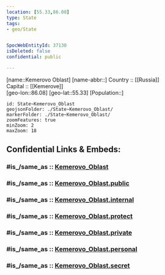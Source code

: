 ```yaml
---
location: [55.33,86.08] 
type: State
tags:
- geo/State


SpocWebEntityId: 37130
isDeleted: false
confidential: public

---
```

[name::Kemerovo Oblast] 
[name-abbr::] 
Country :: [[Russia]]  
Capital :: [[Kemerove]]  
[geo-lon::86.08] 
[geo-lat::55.33] 
[Population::] 



```leaflet
id: State~Kemerovo_Oblast
geojsonFolder: ./State~Kemerovo_Oblast/
markerFolder: ./State~Kemerovo_Oblast/
zoomFeatures: true 
minZoom: 2 
maxZoom: 18
```


## Confidential Links & Embeds: 

### #is_/same_as :: [Kemerovo_Oblast](/_Standards/Earth/Continent/Asia/Asia~North/Asia~Siberia/Kemerovo_Oblast.md) 

### #is_/same_as :: [Kemerovo_Oblast.public](/_public/Earth/Continent/Asia/Asia~North/Asia~Siberia/Kemerovo_Oblast.public.md) 

### #is_/same_as :: [Kemerovo_Oblast.internal](/_internal/Earth/Continent/Asia/Asia~North/Asia~Siberia/Kemerovo_Oblast.internal.md) 

### #is_/same_as :: [Kemerovo_Oblast.protect](/_protect/Earth/Continent/Asia/Asia~North/Asia~Siberia/Kemerovo_Oblast.protect.md) 

### #is_/same_as :: [Kemerovo_Oblast.private](/_private/Earth/Continent/Asia/Asia~North/Asia~Siberia/Kemerovo_Oblast.private.md) 

### #is_/same_as :: [Kemerovo_Oblast.personal](/_personal/Earth/Continent/Asia/Asia~North/Asia~Siberia/Kemerovo_Oblast.personal.md) 

### #is_/same_as :: [Kemerovo_Oblast.secret](/_secret/Earth/Continent/Asia/Asia~North/Asia~Siberia/Kemerovo_Oblast.secret.md)

